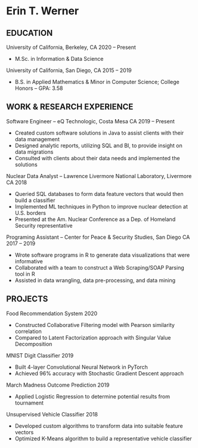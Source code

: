 # Erin T. Werner

## **EDUCATION**

University of California, Berkeley, CA                                                                  2020 – Present                   
* M.Sc. in Information & Data Science

University of California, San Diego, CA                                                                    2015 – 2019                    
* B.S. in Applied Mathematics & Minor in Computer Science; College Honors – GPA: 3.58

## **WORK & RESEARCH EXPERIENCE**

Software Engineer – eQ Technologic, Costa Mesa CA                                                       2019 – Present
* Created custom software solutions in Java to assist clients with their data management
* Designed analytic reports, utilizing SQL and BI, to provide insight on data migrations
* Consulted with clients about their data needs and implemented the solutions

Nuclear Data Analyst – Lawrence Livermore National Laboratory, Livermore CA                                       2018
* Queried SQL databases to form data feature vectors that would then build a classifier
* Implemented ML techniques in Python to improve nuclear detection at U.S. borders
* Presented at the Am. Nuclear Conference as a Dep. of Homeland Security representative

Programing Assistant – Center for Peace & Security Studies, San Diego CA                                   2017 – 2019
* Wrote software programs in R to generate data visualizations that were informative
* Collaborated with a team to construct a Web Scraping/SOAP Parsing tool in R
* Assisted in data wrangling, data pre-processing, and data mining

## **PROJECTS**

Food Recommendation System                                                      				                          2020
* Constructed Collaborative Filtering model with Pearson similarity correlation  
* Compared to Latent Factorization approach with Singular Value Decomposition   

MNIST Digit Classifier                                                      				   	                          2019
* Built 4-layer Convolutional Neural Network in PyTorch 
* Achieved 96% accuracy with Stochastic Gradient Descent approach   

March Madness Outcome Prediction                  					   	                                                  2019
* Applied Logistic Regression to determine potential results from tournament   

Unsupervised Vehicle Classifier     			   					                                                            2018
* Developed custom algorithms to transform data into suitable feature vectors
* Optimized K-Means algorithm to build a representative vehicle classifier


